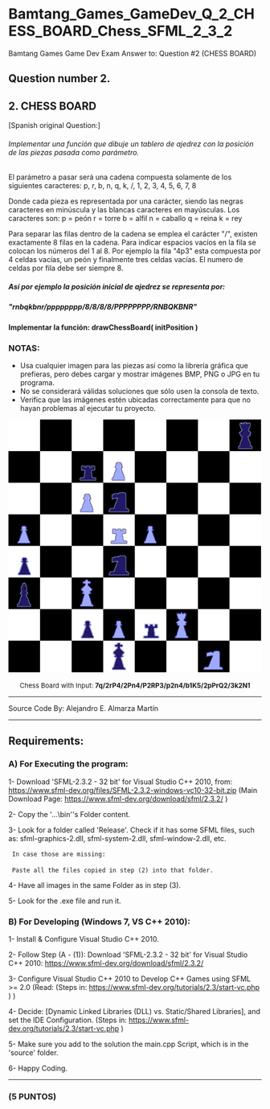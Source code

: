 # Bamtang_Games_GameDev_Q_2_CHESS_BOARD_Chess_SFML_2_3_2
Bamtang Games Game Dev Exam Answer to: Question #2 (CHESS BOARD)

## Question number 2.
## 2. CHESS BOARD

[Spanish original Question:]

###### Implementar una función que dibuje un tablero de ajedrez con la posición de las piezas pasada como parámetro.

El parámetro a pasar será una cadena compuesta solamente de los siguientes caracteres:
p, r, b, n, q, k, /, 1, 2, 3, 4, 5, 6, 7, 8

Donde cada pieza es representada por una carácter, siendo las negras caracteres en minúscula y las blancas caracteres en mayúsculas. 
Los caracteres son:
p = peón
r = torre
b = alfil
n = caballo
q = reina
k = rey

Para separar las filas dentro de la cadena se emplea el carácter "/", existen exactamente 8 filas en la cadena.
Para indicar espacios vacíos en la fila se colocan los números del 1 al 8.
Por ejemplo la fila "4p3" esta compuesta por 4 celdas vacías, un peón y finalmente tres celdas vacías.
El numero de celdas por fila debe ser siempre 8.

##### Así por ejemplo la posición inicial de ajedrez se representa por:
##### "rnbqkbnr/pppppppp/8/8/8/8/PPPPPPPP/RNBQKBNR"

#### Implementar la función: drawChessBoard( initPosition )

### NOTAS:

* Usa cualquier imagen para las piezas así como la librería gráfica que prefieras, pero debes cargar y mostrar imágenes BMP, PNG o JPG en tu programa.
* No se considerará válidas soluciones que sólo usen la consola de texto.
* Verifica que las imágenes estén ubicadas correctamente para que no hayan problemas al ejecutar tu proyecto.

<p align="center">
   
   <img src="ReadmeImgs/ChessBoard_1_1.png?raw=true">
   
   <font size="2">
      <p align="center">
         <figcaption"> Chess Board with Input: <strong>7q/2rP4/2Pn4/P2RP3/p2n4/b1K5/2pPrQ2/3k2N1</strong>
         </figcaption>
      </p>
   </font>
</p>

*******************************************************************************
Source Code By:	 Alejandro E. Almarza Martín
*******************************************************************************

## Requirements: 

### A)	For Executing the program:

1-	Download 'SFML-2.3.2 - 32 bit' for Visual Studio C++ 2010, from:	https://www.sfml-dev.org/files/SFML-2.3.2-windows-vc10-32-bit.zip
(Main Download Page: https://www.sfml-dev.org/download/sfml/2.3.2/ )
   
2-	Copy the '...\bin''s Folder content.

3-	Look for a folder called 'Release'. Check if it has some SFML files, such as: sfml-graphics-2.dll, sfml-system-2.dll, sfml-window-2.dll, etc. 

     In case those are missing:

     Paste all the files copied in step (2) into that folder.

4-	Have all images in the same Folder as in step (3).

5-  Look for the .exe file and run it.


### B)	For Developing (Windows 7, VS C++ 2010):

1-	Install & Configure Visual Studio C++ 2010.
   
2-	Follow Step (A - (1)): Download 'SFML-2.3.2 - 32 bit' for Visual Studio C++ 2010:  https://www.sfml-dev.org/download/sfml/2.3.2/

3-	Configure Visual Studio C++ 2010 to Develop C++ Games using SFML >= 2.0 (Read: (Steps in:  https://www.sfml-dev.org/tutorials/2.3/start-vc.php ) )

4-	Decide: [Dynamic Linked Libraries (DLL) vs. Static/Shared Libraries], and set the IDE Configuration. (Steps in:  https://www.sfml-dev.org/tutorials/2.3/start-vc.php )

5-	Make sure you add to the solution the main.cpp Script, which is in the 'source' folder.

6-  Happy Coding.

*******************************************************************************

### (5 PUNTOS)
